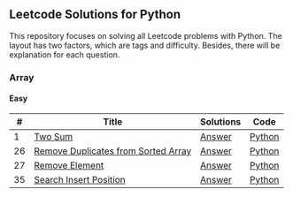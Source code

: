 ## Leetcode Solutions for Python

This repository focuses on solving all Leetcode problems with Python. The layout has two factors, which are tags and
difficulty. Besides, there will be explanation for each question.

### Array

#### Easy

| #   | Title                                     | Solutions      | Code           |
| --- | ----------------------------------------- | -------------- | -------------- |
| 1   | [Two Sum][1]                              | [Answer][1_a]  | [Python][1_c]  |
| 26  | [Remove Duplicates from Sorted Array][26] | [Answer][26_a] | [Python][26_c] |
| 27  | [Remove Element][27]                      | [Answer][27_a] | [Python][27_c] |
| 35  | [Search Insert Position][35]              | [Answer][35_a] | [Python][35_c] |

[1]: https://leetcode.com/problems/two-sum/
[1_a]: Array_Easy/Two_Sum
[1_c]: Array_Easy/Two_Sum/Two_Sum.py
[26]: http://leetcode.com/problems/remove-duplicates-from-sorted-array/
[26_a]: Array_Easy/Remove_Duplicates_from_Sorted_Array
[26_c]: Array_Easy/Remove_Duplicates_from_Sorted_Array/Remove_Duplicates_from_Sorted_Array.py
[27]: https://leetcode.com/problems/remove-element/
[27_a]: Array_Easy/Remove_Element
[27_c]: Array_Easy/Remove_Element/Remove_Element.py
[35]: https://leetcode.com/problems/search-insert-position/
[35_a]: Array_Easy/Search_Insert_Position
[35_c]: Array_Easy/Positionch_Insert_Position/Search_Insert_Position.py
